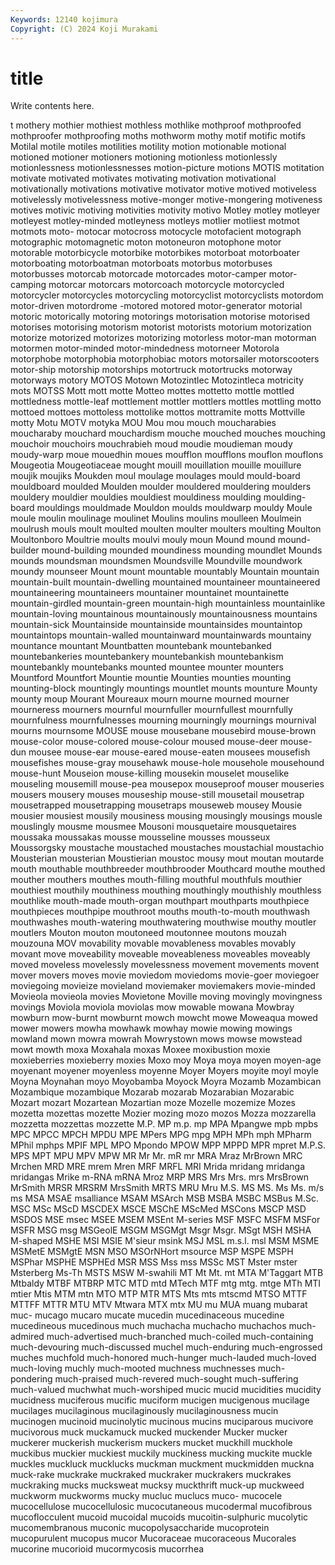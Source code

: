 ```yaml
---
Keywords: 12140 kojimura
Copyright: (C) 2024 Koji Murakami
---
```


# title

Write contents here.



t
mothery mothier mothiest mothless mothlike mothproof mothproofed mothproofer mothproofing moths
mothworm mothy motif motific motifs Motilal motile motiles motilities motility
motion motionable motional motioned motioner motioners motioning motionless motionlessly motionlessness
motionlessnesses motion-picture motions MOTIS motitation motivate motivated motivates motivating motivation
motivational motivationally motivations motivative motivator motive motived motiveless motivelessly motivelessness
motive-monger motive-mongering motiveness motives motivic motiving motivities motivity motivo Motley
motley motleyer motleyest motley-minded motleyness motleys motlier motliest motmot motmots
moto- motocar motocross motocycle motofacient motograph motographic motomagnetic moton motoneuron
motophone motor motorable motorbicycle motorbike motorbikes motorboat motorboater motorboating motorboatman
motorboats motorbus motorbuses motorbusses motorcab motorcade motorcades motor-camper motor-camping motorcar
motorcars motorcoach motorcycle motorcycled motorcycler motorcycles motorcycling motorcyclist motorcyclists motordom
motor-driven motordrome -motored motored motor-generator motorial motoric motorically motoring motorings
motorisation motorise motorised motorises motorising motorism motorist motorists motorium motorization
motorize motorized motorizes motorizing motorless motor-man motorman motormen motor-minded motor-mindedness
motorneer Motorola motorphobe motorphobia motorphobiac motors motorsailer motorscooters motor-ship motorship
motorships motortruck motortrucks motorway motorways motory MOTOS Motown Motozintlec Motozintleca
motricity mots MOTSS Mott mott motte Motteo mottes mottetto mottle
mottled mottledness mottle-leaf mottlement mottler mottlers mottles mottling motto mottoed
mottoes mottoless mottolike mottos mottramite motts Mottville motty Motu MOTV
motyka MOU Mou mou mouch moucharabies moucharaby mouchard mouchardism mouche
mouched mouches mouching mouchoir mouchoirs mouchrabieh moud moudie moudieman moudy
moudy-warp moue mouedhin moues moufflon moufflons mouflon mouflons Mougeotia Mougeotiaceae
mought mouill mouillation mouille mouillure moujik moujiks Moukden moul moulage
moulages mould mould-board mouldboard moulded Moulden moulder mouldered mouldering moulders
mouldery mouldier mouldies mouldiest mouldiness moulding moulding-board mouldings mouldmade Mouldon
moulds mouldwarp mouldy Moule moule moulin moulinage moulinet Moulins moulins
moulleen Moulmein moulrush mouls moult moulted moulten moulter moulters moulting
Moulton Moultonboro Moultrie moults moulvi mouly moun Mound mound mound-builder
mound-building mounded moundiness mounding moundlet Mounds mounds moundsman moundsmen Moundsville
Moundville moundwork moundy mounseer Mount mount mountable mountably Mountain mountain
mountain-built mountain-dwelling mountained mountaineer mountaineered mountaineering mountaineers mountainer mountainet mountainette
mountain-girdled mountain-green mountain-high mountainless mountainlike mountain-loving mountainous mountainously mountainousness mountains
mountain-sick Mountainside mountainside mountainsides mountaintop mountaintops mountain-walled mountainward mountainwards mountainy
mountance mountant Mountbatten mountebank mountebanked mountebankeries mountebankery mountebankish mountebankism mountebankly
mountebanks mounted mountee mounter mounters Mountford Mountfort Mountie mountie Mounties
mounties mounting mounting-block mountingly mountings mountlet mounts mounture Mounty mounty
moup Mourant Moureaux mourn mourne mourned mourner mourneress mourners mournful
mournfuller mournfullest mournfully mournfulness mournfulnesses mourning mourningly mournings mournival mourns
mournsome MOUSE mouse mousebane mousebird mouse-brown mouse-color mouse-colored mouse-colour moused
mouse-deer mouse-dun mousee mouse-ear mouse-eared mouse-eaten mousees mousefish mousefishes mouse-gray
mousehawk mouse-hole mousehole mousehound mouse-hunt Mouseion mouse-killing mousekin mouselet mouselike
mouseling mousemill mouse-pea mousepox mouseproof mouser mouseries mousers mousery mouses
mouseship mouse-still mousetail mousetrap mousetrapped mousetrapping mousetraps mouseweb mousey Mousie
mousier mousiest mousily mousiness mousing mousingly mousings mousle mouslingly mousme
mousmee Mousoni mousquetaire mousquetaires moussaka moussakas mousse mousseline mousses mousseux
Moussorgsky moustache moustached moustaches moustachial moustachio Mousterian mousterian Moustierian moustoc
mousy mout moutan moutarde mouth mouthable mouthbreeder mouthbrooder Mouthcard mouthe
mouthed mouther mouthers mouthes mouth-filling mouthful mouthfuls mouthier mouthiest mouthily
mouthiness mouthing mouthingly mouthishly mouthless mouthlike mouth-made mouth-organ mouthpart mouthparts
mouthpiece mouthpieces mouthpipe mouthroot mouths mouth-to-mouth mouthwash mouthwashes mouth-watering mouthwatering
mouthwise mouthy moutler moutlers Mouton mouton moutoneed moutonnee moutons mouzah
mouzouna MOV movability movable movableness movables movably movant move moveability
moveable moveableness moveables moveably moved moveless movelessly movelessness movement movements
movent mover movers moves movie moviedom moviedoms movie-goer moviegoer moviegoing
movieize movieland moviemaker moviemakers movie-minded Movieola movieola movies Movietone Moville
moving movingly movingness movings Moviola moviola moviolas mow mowable mowana
Mowbray mowburn mow-burnt mowburnt mowch mowcht mowe Moweaqua mowed mower
mowers mowha mowhawk mowhay mowie mowing mowings mowland mown mowra
mowrah Mowrystown mows mowse mowstead mowt mowth moxa Moxahala moxas
Moxee moxibustion moxie moxieberries moxieberry moxies Moxo moy Moya moya
moyen moyen-age moyenant moyener moyenless moyenne Moyer Moyers moyite moyl
moyle Moyna Moynahan moyo Moyobamba Moyock Moyra Mozamb Mozambican Mozambique
mozambique Mozarab mozarab Mozarabian Mozarabic Mozart mozart Mozartean Mozartian moze
Mozelle mozemize Mozes mozetta mozettas mozette Mozier mozing mozo mozos
Mozza mozzarella mozzetta mozzettas mozzette M.P. MP m.p. mp MPA
Mpangwe mpb mpbs MPC MPCC MPCH MPDU MPE MPers MPG
mpg MPH MPh mph MPharm MPhil mphps MPIF MPL MPO
Mpondo MPOW MPP MPPD MPR mpret M.P.S. MPS MPT MPU
MPV MPW MR Mr Mr. mR mr MRA Mraz MrBrown
MRC Mrchen MRD MRE mrem Mren MRF MRFL MRI Mrida
mridang mridanga mridangas Mrike m-RNA mRNA Mroz MRP MRS Mrs
Mrs. mrs MrsBrown MrSmith MRSR MRSRM MrsSmith MRTS MRU Mru
M.S. MS MS. Ms Ms. m/s ms MSA MSAE msalliance
MSAM MSArch MSB MSBA MSBC MSBus M.Sc. MSC MSc MScD
MSCDEX MSCE MSChE MScMed MSCons MSCP MSD MSDOS MSE msec
MSEE MSEM MSEnt M-series MSF MSFC MSFM MSFor MSFR MSG
msg MSGeolE MSGM MSGMgt Msgr Msgr. MSgt MSH MSHA M-shaped
MSHE MSI MSIE M'sieur msink MSJ MSL m.s.l. msl MSM
MSME MSMetE MSMgtE MSN MSO MSOrNHort msource MSP MSPE MSPH
MSPhar MSPHE MSPHEd MSR MSS Mss mss MSSc MST Mster
mster Msterberg Ms-Th MSTS MSW M-swahili MT Mt Mt. mt
MTA M'Taggart MTB Mtbaldy MTBF MTBRP MTC MTD mtd MTech
MTF mtg mtg. mtge MTh MTI mtier Mtis MTM mtn
MTO MTP MTR MTS Mts mts mtscmd MTSO MTTF MTTFF
MTTR MTU MTV Mtwara MTX mtx MU mu MUA muang
mubarat muc- mucago mucaro mucate mucedin mucedinaceous mucedine mucedineous mucedinous
much muchacha muchacho muchachos much-admired much-advertised much-branched much-coiled much-containing much-devouring
much-discussed muchel much-enduring much-engrossed muches muchfold much-honored much-hunger much-lauded much-loved
much-loving muchly much-mooted muchness muchnesses much-pondering much-praised much-revered much-sought much-suffering
much-valued muchwhat much-worshiped mucic mucid mucidities mucidity mucidness muciferous mucific
muciform mucigen mucigenous mucilage mucilages mucilaginous mucilaginously mucilaginousness mucin mucinogen
mucinoid mucinolytic mucinous mucins muciparous mucivore mucivorous muck muckamuck mucked
muckender Mucker mucker muckerer muckerish muckerism muckers mucket muckhill muckhole
muckibus muckier muckiest muckily muckiness mucking muckite muckle muckles muckluck
mucklucks muckman muckment muckmidden muckna muck-rake muckrake muckraked muckraker muckrakers
muckrakes muckraking mucks mucksweat mucksy muckthrift muck-up muckweed muckworm muckworms
mucky mucluc muclucs muco- mucocele mucocellulose mucocellulosic mucocutaneous mucodermal mucofibrous
mucoflocculent mucoid mucoidal mucoids mucoitin-sulphuric mucolytic mucomembranous muconic mucopolysaccharide mucoprotein
mucopurulent mucopus mucor Mucoraceae mucoraceous Mucorales mucorine mucorioid mucormycosis mucorrhea
